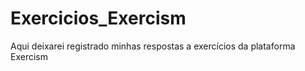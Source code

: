 # Exercicios_Exercism
 Aqui deixarei registrado minhas respostas a exercícios da plataforma Exercism
